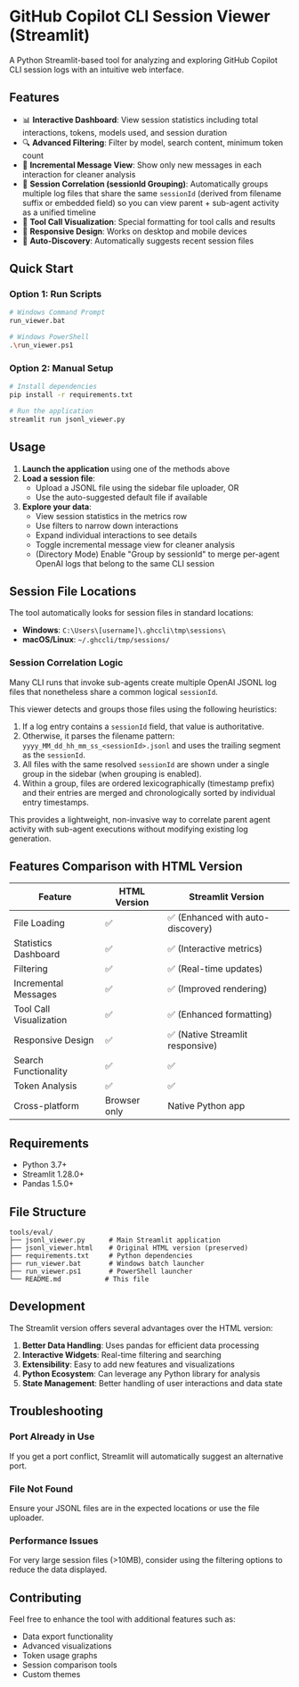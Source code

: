 # GitHub Copilot CLI Session Viewer (Streamlit)

A Python Streamlit-based tool for analyzing and exploring GitHub Copilot CLI session logs with an intuitive web interface.

## Features

- 📊 **Interactive Dashboard**: View session statistics including total interactions, tokens, models used, and session duration
- 🔍 **Advanced Filtering**: Filter by model, search content, minimum token count
- 💬 **Incremental Message View**: Show only new messages in each interaction for cleaner analysis
- 🧩 **Session Correlation (sessionId Grouping)**: Automatically groups multiple log files that share the same `sessionId` (derived from filename suffix or embedded field) so you can view parent + sub-agent activity as a unified timeline
- 🔧 **Tool Call Visualization**: Special formatting for tool calls and results
- 📱 **Responsive Design**: Works on desktop and mobile devices
- 🚀 **Auto-Discovery**: Automatically suggests recent session files

## Quick Start

### Option 1: Run Scripts
```bash
# Windows Command Prompt
run_viewer.bat

# Windows PowerShell
.\run_viewer.ps1
```

### Option 2: Manual Setup
```bash
# Install dependencies
pip install -r requirements.txt

# Run the application
streamlit run jsonl_viewer.py
```

## Usage

1. **Launch the application** using one of the methods above
2. **Load a session file**:
   - Upload a JSONL file using the sidebar file uploader, OR
   - Use the auto-suggested default file if available
3. **Explore your data**:
   - View session statistics in the metrics row
   - Use filters to narrow down interactions
   - Expand individual interactions to see details
   - Toggle incremental message view for cleaner analysis
   - (Directory Mode) Enable "Group by sessionId" to merge per-agent OpenAI logs that belong to the same CLI session

## Session File Locations

The tool automatically looks for session files in standard locations:
- **Windows**: `C:\Users\[username]\.ghccli\tmp\sessions\`
- **macOS/Linux**: `~/.ghccli/tmp/sessions/`

### Session Correlation Logic

Many CLI runs that invoke sub-agents create multiple OpenAI JSONL log files that nonetheless share a common logical `sessionId`.

This viewer detects and groups those files using the following heuristics:
1. If a log entry contains a `sessionId` field, that value is authoritative.
2. Otherwise, it parses the filename pattern: `yyyy_MM_dd_hh_mm_ss_<sessionId>.jsonl` and uses the trailing segment as the `sessionId`.
3. All files with the same resolved `sessionId` are shown under a single group in the sidebar (when grouping is enabled).
4. Within a group, files are ordered lexicographically (timestamp prefix) and their entries are merged and chronologically sorted by individual entry timestamps.

This provides a lightweight, non-invasive way to correlate parent agent activity with sub-agent executions without modifying existing log generation.

## Features Comparison with HTML Version

| Feature | HTML Version | Streamlit Version |
|---------|--------------|-------------------|
| File Loading | ✅ | ✅ (Enhanced with auto-discovery) |
| Statistics Dashboard | ✅ | ✅ (Interactive metrics) |
| Filtering | ✅ | ✅ (Real-time updates) |
| Incremental Messages | ✅ | ✅ (Improved rendering) |
| Tool Call Visualization | ✅ | ✅ (Enhanced formatting) |
| Responsive Design | ✅ | ✅ (Native Streamlit responsive) |
| Search Functionality | ✅ | ✅ |
| Token Analysis | ✅ | ✅ |
| Cross-platform | Browser only | Native Python app |

## Requirements

- Python 3.7+
- Streamlit 1.28.0+
- Pandas 1.5.0+

## File Structure

```
tools/eval/
├── jsonl_viewer.py      # Main Streamlit application
├── jsonl_viewer.html    # Original HTML version (preserved)
├── requirements.txt     # Python dependencies
├── run_viewer.bat       # Windows batch launcher
├── run_viewer.ps1       # PowerShell launcher
└── README.md           # This file
```

## Development

The Streamlit version offers several advantages over the HTML version:

1. **Better Data Handling**: Uses pandas for efficient data processing
2. **Interactive Widgets**: Real-time filtering and searching
3. **Extensibility**: Easy to add new features and visualizations
4. **Python Ecosystem**: Can leverage any Python library for analysis
5. **State Management**: Better handling of user interactions and data state

## Troubleshooting

### Port Already in Use
If you get a port conflict, Streamlit will automatically suggest an alternative port.

### File Not Found
Ensure your JSONL files are in the expected locations or use the file uploader.

### Performance Issues
For very large session files (>10MB), consider using the filtering options to reduce the data displayed.

## Contributing

Feel free to enhance the tool with additional features such as:
- Data export functionality
- Advanced visualizations
- Token usage graphs
- Session comparison tools
- Custom themes